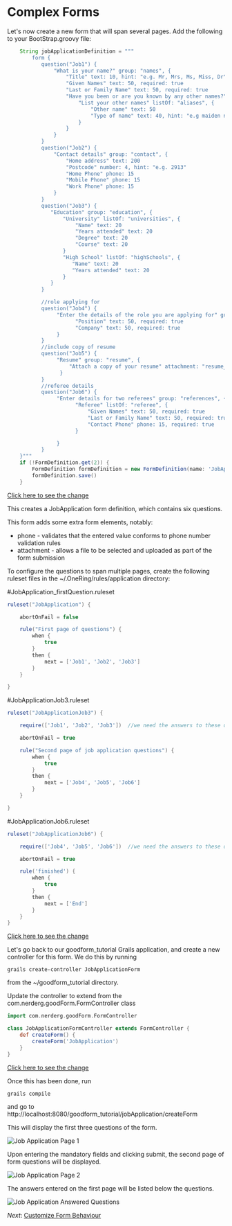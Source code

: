 Complex Forms
===

Let's now create a new form that will span several pages.  Add the following to your BootStrap.groovy file:

```groovy
    String jobApplicationDefinition = """
        form {
           question("Job1") {
               "What is your name?" group: "names", {
                   "Title" text: 10, hint: "e.g. Mr, Mrs, Ms, Miss, Dr", suggest: "title"
                   "Given Names" text: 50, required: true
                   "Last or Family Name" text: 50, required: true
                   "Have you been or are you known by any other names?" hint: "e.g. maiden name, previous married name, alias, name at birth", {
                       "List your other names" listOf: "aliases", {
                           "Other name" text: 50
                           "Type of name" text: 40, hint: "e.g maiden name", suggest: "nameType"
                       }
                   }
               }
           }
           question("Job2") {
               "Contact details" group: "contact", {
                   "Home address" text: 200
                   "Postcode" number: 4, hint: "e.g. 2913"
                   "Home Phone" phone: 15
                   "Mobile Phone" phone: 15
                   "Work Phone" phone: 15
               }
           }
           question("Job3") {
              "Education" group: "education", {
                  "University" listOf: "universities", {
                      "Name" text: 20
                      "Years attended" text: 20
                      "Degree" text: 20
                      "Course" text: 20
                  }
                  "High School" listOf: "highSchools", {
                     "Name" text: 20
                     "Years attended" text: 20
                  }
              }
           }

           //role applying for
           question("Job4") {
                "Enter the details of the role you are applying for" group: "role", {
                      "Position" text: 50, required: true
                      "Company" text: 50, required: true
                }
           }
           //include copy of resume
           question("Job5") {
                "Resume" group: "resume", {
                    "Attach a copy of your resume" attachment: "resume_file"
                 }
           }
           //referee details
           question("Job6") {
                "Enter details for two referees" group: "references", {
                      "Referee" listOf: "referee", {
                          "Given Names" text: 50, required: true
                          "Last or Family Name" text: 50, required: true
                          "Contact Phone" phone: 15, required: true
                      }

                }
           }
    }"""
    if (!FormDefinition.get(2)) {
        FormDefinition formDefinition = new FormDefinition(name: 'JobApplication', formDefinition: jobApplicationDefinition, formVersion: 1)
        formDefinition.save()
    }

```

[Click here to see the change](https://github.com/rossrowe/GoodForm-Tutorial/compare/tutorial-step4-b...tutorial-step6-a)

This creates a JobApplication form definition, which contains six questions.

This form adds some extra form elements, notably:

* phone - validates that the entered value conforms to phone number validation rules
* attachment - allows a file to be selected and uploaded as part of the form submission

To configure the questions to span multiple pages, create the following ruleset files in the ~/.OneRing/rules/application directory:

#JobApplication_firstQuestion.ruleset

```groovy
ruleset("JobApplication") {

    abortOnFail = false

    rule("First page of questions") {
        when {
            true
        }
        then {
            next = ['Job1', 'Job2', 'Job3']
        }
    }

}
```

#JobApplicationJob3.ruleset

```groovy
ruleset("JobApplicationJob3") {

    require(['Job1', 'Job2', 'Job3'])  //we need the answers to these questions

    abortOnFail = true

	rule("Second page of job application questions") {
        when {
            true
        }
        then {
            next = ['Job4', 'Job5', 'Job6']
        }
    }

}
```

#JobApplicationJob6.ruleset

```groovy
ruleset("JobApplicationJob6") {

    require(['Job4', 'Job5', 'Job6'])  //we need the answers to these questions

    abortOnFail = true

	rule('finished') {
        when {
            true
        }
        then {
            next = ['End']
        }
    }
}
```

[Click here to see the change](https://github.com/rossrowe/GoodForm-Tutorial/compare/tutorial-step6-a...tutorial-step6-b)

Let's go back to our goodform_tutorial Grails application, and create a new controller for this form.  We do this by running

    grails create-controller JobApplicationForm

from the ~/goodform_tutorial directory.

Update the controller to extend from the com.nerderg.goodForm.FormController class

```groovy
import com.nerderg.goodForm.FormController

class JobApplicationFormController extends FormController {
    def createForm() {
        createForm('JobApplication')
    }
}
```

[Click here to see the change](https://github.com/rossrowe/GoodForm-Tutorial/compare/tutorial-step6-b...tutorial-step6-c)

Once this has been done, run

    grails compile

and go to http://localhost:8080/goodform_tutorial/jobApplication/createForm

This will display the first three questions of the form.

![Job Application Page 1](img/job_application_page_1.png)

Upon entering the mandatory fields and clicking submit, the second page of form questions will be displayed.

![Job Application Page 2](img/job_application_page_2.png)

The answers entered on the first page will be listed below the questions.

![Job Application Answered Questions](img/job_application_answered_questions.png)

_Next_: [Customize Form Behaviour](06-CustomizeFormBehaviour.md)

